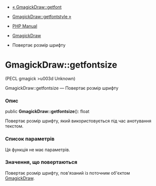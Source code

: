 - [« GmagickDraw::getfont](gmagickdraw.getfont.md)
- [GmagickDraw::getfontstyle »](gmagickdraw.getfontstyle.md)

- [PHP Manual](index.md)
- [GmagickDraw](class.gmagickdraw.md)
- Повертає розмір шрифту

# GmagickDraw::getfontsize

(PECL gmagick \>u003d Unknown)

GmagickDraw::getfontsize — Повертає розмір шрифту

### Опис

public **GmagickDraw::getfontsize**(): float

Повертає розмір шрифту, який використовується під час анотування текстом.

### Список параметрів

Ця функція не має параметрів.

### Значення, що повертаються

Повертає розмір шрифту, пов'язаний із поточним об'єктом
[GmagickDraw](class.gmagickdraw.md).

